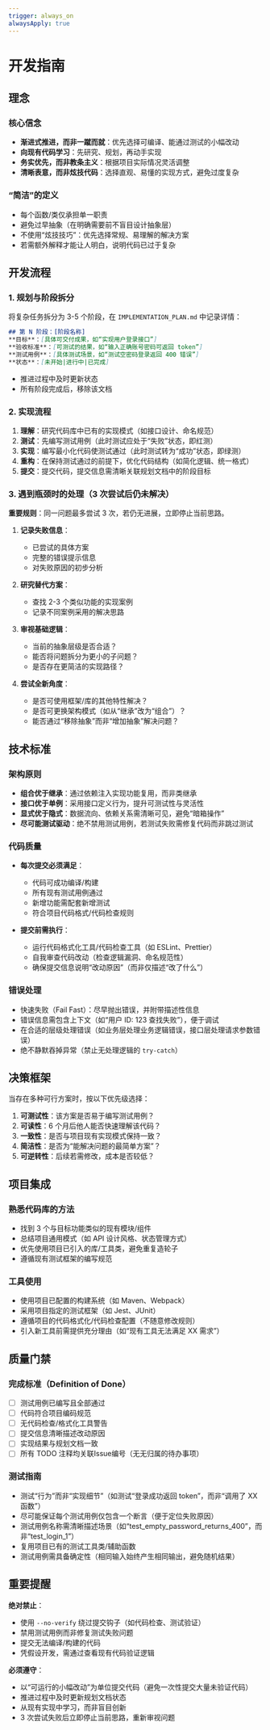 ```yaml
---
trigger: always_on
alwaysApply: true
---
```

# 开发指南

## 理念

### 核心信念
- **渐进式推进，而非一蹴而就**：优先选择可编译、能通过测试的小幅改动
- **向现有代码学习**：先研究、规划，再动手实现
- **务实优先，而非教条主义**：根据项目实际情况灵活调整
- **清晰表意，而非炫技代码**：选择直观、易懂的实现方式，避免过度复杂

### “简洁”的定义
- 每个函数/类仅承担单一职责
- 避免过早抽象（在明确需要前不盲目设计抽象层）
- 不使用“炫技技巧”：优先选择常规、易理解的解决方案
- 若需额外解释才能让人明白，说明代码已过于复杂


## 开发流程

### 1. 规划与阶段拆分
将复杂任务拆分为 3-5 个阶段，在 `IMPLEMENTATION_PLAN.md` 中记录详情：
```markdown
## 第 N 阶段：[阶段名称]
**目标**：[具体可交付成果，如“实现用户登录接口”]
**验收标准**：[可测试的结果，如“输入正确账号密码可返回 token”]
**测试用例**：[具体测试场景，如“测试空密码登录返回 400 错误”]
**状态**：[未开始|进行中|已完成]
```
- 推进过程中及时更新状态
- 所有阶段完成后，移除该文档

### 2. 实现流程
1. **理解**：研究代码库中已有的实现模式（如接口设计、命名规范）
2. **测试**：先编写测试用例（此时测试应处于“失败”状态，即红测）
3. **实现**：编写最小化代码使测试通过（此时测试转为“成功”状态，即绿测）
4. **重构**：在保持测试通过的前提下，优化代码结构（如简化逻辑、统一格式）
5. **提交**：提交代码，提交信息需清晰关联规划文档中的阶段目标

### 3. 遇到瓶颈时的处理（3 次尝试后仍未解决）
**重要规则**：同一问题最多尝试 3 次，若仍无进展，立即停止当前思路。

1. **记录失败信息**：
   - 已尝试的具体方案
   - 完整的错误提示信息
   - 对失败原因的初步分析

2. **研究替代方案**：
   - 查找 2-3 个类似功能的实现案例
   - 记录不同案例采用的解决思路

3. **审视基础逻辑**：
   - 当前的抽象层级是否合适？
   - 能否将问题拆分为更小的子问题？
   - 是否存在更简洁的实现路径？

4. **尝试全新角度**：
   - 是否可使用框架/库的其他特性解决？
   - 是否可更换架构模式（如从“继承”改为“组合”）？
   - 能否通过“移除抽象”而非“增加抽象”解决问题？


## 技术标准

### 架构原则
- **组合优于继承**：通过依赖注入实现功能复用，而非类继承
- **接口优于单例**：采用接口定义行为，提升可测试性与灵活性
- **显式优于隐式**：数据流向、依赖关系需清晰可见，避免“暗箱操作”
- **尽可能测试驱动**：绝不禁用测试用例，若测试失败需修复代码而非跳过测试

### 代码质量
- **每次提交必须满足**：
  - 代码可成功编译/构建
  - 所有现有测试用例通过
  - 新增功能需配套新增测试
  - 符合项目代码格式/代码检查规则

- **提交前需执行**：
  - 运行代码格式化工具/代码检查工具（如 ESLint、Prettier）
  - 自我审查代码改动（检查逻辑漏洞、命名规范性）
  - 确保提交信息说明“改动原因”（而非仅描述“改了什么”）

### 错误处理
- 快速失败（Fail Fast）：尽早抛出错误，并附带描述性信息
- 错误信息需包含上下文（如“用户 ID: 123 查找失败”），便于调试
- 在合适的层级处理错误（如业务层处理业务逻辑错误，接口层处理请求参数错误）
- 绝不静默吞掉异常（禁止无处理逻辑的 `try-catch`）


## 决策框架
当存在多种可行方案时，按以下优先级选择：
1. **可测试性**：该方案是否易于编写测试用例？
2. **可读性**：6 个月后他人能否快速理解该代码？
3. **一致性**：是否与项目现有实现模式保持一致？
4. **简洁性**：是否为“能解决问题的最简单方案”？
5. **可逆转性**：后续若需修改，成本是否较低？


## 项目集成

### 熟悉代码库的方法
- 找到 3 个与目标功能类似的现有模块/组件
- 总结项目通用模式（如 API 设计风格、状态管理方式）
- 优先使用项目已引入的库/工具类，避免重复造轮子
- 遵循现有测试框架的编写规范

### 工具使用
- 使用项目已配置的构建系统（如 Maven、Webpack）
- 采用项目指定的测试框架（如 Jest、JUnit）
- 遵循项目的代码格式化/代码检查配置（不随意修改规则）
- 引入新工具前需提供充分理由（如“现有工具无法满足 XX 需求”）


## 质量门禁

### 完成标准（Definition of Done）
- [ ] 测试用例已编写且全部通过
- [ ] 代码符合项目编码规范
- [ ] 无代码检查/格式化工具警告
- [ ] 提交信息清晰描述改动原因
- [ ] 实现结果与规划文档一致
- [ ] 所有 TODO 注释均关联Issue编号（无无归属的待办事项）

### 测试指南
- 测试“行为”而非“实现细节”（如测试“登录成功返回 token”，而非“调用了 XX 函数”）
- 尽可能保证每个测试用例仅包含一个断言（便于定位失败原因）
- 测试用例名称需清晰描述场景（如“test_empty_password_returns_400”，而非“test_login_1”）
- 复用项目已有的测试工具类/辅助函数
- 测试用例需具备确定性（相同输入始终产生相同输出，避免随机结果）


## 重要提醒

**绝对禁止**：
- 使用 `--no-verify` 绕过提交钩子（如代码检查、测试验证）
- 禁用测试用例而非修复测试失败问题
- 提交无法编译/构建的代码
- 凭假设开发，需通过查看现有代码验证逻辑

**必须遵守**：
- 以“可运行的小幅改动”为单位提交代码（避免一次性提交大量未验证代码）
- 推进过程中及时更新规划文档状态
- 从现有实现中学习，而非盲目创新
- 3 次尝试失败后立即停止当前思路，重新审视问题